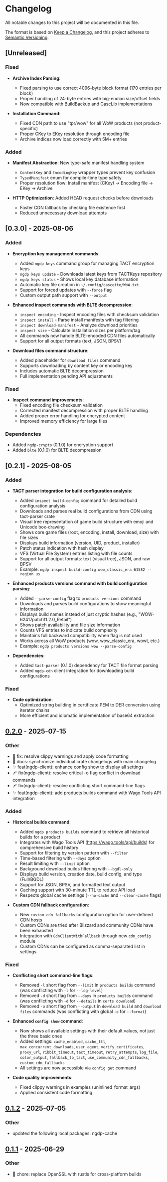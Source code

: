# Changelog

All notable changes to this project will be documented in this file.

The format is based on [Keep a Changelog](https://keepachangelog.com/en/1.0.0/),
and this project adheres to [Semantic Versioning](https://semver.org/spec/v2.0.0.html).

## [Unreleased]

### Fixed

- **Archive Index Parsing**: 
  - Fixed parsing to use correct 4096-byte block format (170 entries per block)
  - Proper handling of 24-byte entries with big-endian size/offset fields
  - Now compatible with BuildBackup and CascLib implementations

- **Installation Command**:
  - Fixed CDN path to use "tpr/wow" for all WoW products (not product-specific)
  - Proper CKey to EKey resolution through encoding file
  - Archive indices now load correctly with 5M+ entries

### Added

- **Manifest Abstraction**: New type-safe manifest handling system
  - `ContentKey` and `EncodingKey` wrapper types prevent key confusion
  - `TypedManifest` enum for compile-time type safety
  - Proper resolution flow: Install manifest (CKey) → Encoding file → EKey → Archive

- **HTTP Optimization**: Added HEAD request checks before downloads
  - Faster CDN fallback by checking file existence first
  - Reduced unnecessary download attempts

## [0.3.0] - 2025-08-06

### Added

- **Encryption key management commands**:
  - Added `ngdp keys` command group for managing TACT encryption keys
  - `ngdp keys update` - Downloads latest keys from TACTKeys repository
  - `ngdp keys status` - Shows local key database information
  - Automatic key file creation in `~/.config/cascette/WoW.txt`
  - Support for forced updates with `--force` flag
  - Custom output path support with `--output`

- **Enhanced inspect commands with BLTE decompression**:
  - `inspect encoding` - Inspect encoding files with checksum validation
  - `inspect install` - Parse install manifests with tag filtering
  - `inspect download-manifest` - Analyze download priorities
  - `inspect size` - Calculate installation sizes per platform/tag
  - All commands now handle BLTE-encoded CDN files automatically
  - Support for all output formats (text, JSON, BPSV)

- **Download files command structure**:
  - Added placeholder for `download files` command
  - Supports downloading by content key or encoding key
  - Includes automatic BLTE decompression
  - Full implementation pending API adjustments

### Fixed

- **Inspect command improvements**:
  - Fixed encoding file checksum validation
  - Corrected manifest decompression with proper BLTE handling
  - Added proper error handling for encrypted content
  - Improved memory efficiency for large files

### Dependencies

- Added `ngdp-crypto` (0.1.0) for encryption support
- Added `blte` (0.1.0) for BLTE decompression

## [0.2.1] - 2025-08-05

### Added

- **TACT parser integration for build configuration analysis**:
  - Added `inspect build-config` command for detailed build configuration analysis
  - Downloads and parses real build configurations from CDN using tact-parser crate
  - Visual tree representation of game build structure with emoji and Unicode box-drawing
  - Shows core game files (root, encoding, install, download, size) with file sizes
  - Displays build information (version, UID, product, installer)
  - Patch status indication with hash display
  - VFS (Virtual File System) entries listing with file counts
  - Support for all output formats: text (visual tree), JSON, and raw BPSV
  - Example: `ngdp inspect build-config wow_classic_era 61582 --region us`

- **Enhanced products versions command with build configuration parsing**:
  - Added `--parse-config` flag to `products versions` command
  - Downloads and parses build configurations to show meaningful information
  - Displays build names instead of just cryptic hashes (e.g., "WOW-62417patch11.2.0_Retail")
  - Shows patch availability and file size information
  - Counts VFS entries to indicate build complexity
  - Maintains full backward compatibility when flag is not used
  - Works across all WoW products (wow, wow_classic_era, wowt, etc.)
  - Example: `ngdp products versions wow --parse-config`

- **Dependencies**:
  - Added `tact-parser` (0.1.0) dependency for TACT file format parsing
  - Added `ngdp-cdn` client integration for downloading build configurations

### Fixed

- **Code optimization**:
  - Optimized string building in certificate PEM to DER conversion using iterator chains
  - More efficient and idiomatic implementation of base64 extraction

## [0.2.0](https://github.com/wowemulation-dev/cascette-rs/compare/ngdp-client-v0.1.2...ngdp-client-v0.2.0) - 2025-07-15

### Other

- 🔧 fix: resolve clippy warnings and apply code formatting
- 📝 docs: synchronize individual crate changelogs with main changelog
- ✨ feat(ngdp-client): enhance config show to display all settings
- 🩹 fix(ngdp-client): resolve critical -o flag conflict in download commands
- 🩹 fix(ngdp-client): resolve conflicting short command-line flags
- ✨ feat(ngdp-client): add products builds command with Wago Tools API integration

### Added

- **Historical builds command**:
  - Added `ngdp products builds` command to retrieve all historical builds for a product
  - Integrates with Wago Tools API (<https://wago.tools/api/builds>) for comprehensive build history
  - Support for filtering by version pattern with `--filter`
  - Time-based filtering with `--days` option
  - Result limiting with `--limit` option
  - Background download builds filtering with `--bgdl-only`
  - Displays build version, creation date, build config, and type (Full/BGDL)
  - Support for JSON, BPSV, and formatted text output
  - Caching support with 30-minute TTL to reduce API load
  - Respects global cache settings (`--no-cache` and `--clear-cache` flags)

- **Custom CDN fallback configuration**:
  - New `custom_cdn_fallbacks` configuration option for user-defined CDN hosts
  - Custom CDNs are tried after Blizzard and community CDNs have been exhausted
  - Integration with `CdnClientWithFallback` through new `cdn_config` module
  - Custom CDNs can be configured as comma-separated list in settings

### Fixed

- **Conflicting short command-line flags**:
  - Removed `-l` short flag from `--limit` in `products builds` command (was conflicting with `-l` for `--log-level`)
  - Removed `-d` short flag from `--days` in `products builds` command (was conflicting with `-d` for `--details` in `certs download`)
  - Removed `-o` short flag from `--output` in `download build` and `download files` commands (was conflicting with global `-o` for `--format`)

- **Enhanced `config show` command**:
  - Now shows all available settings with their default values, not just the three basic ones
  - Added settings: `cache_enabled`, `cache_ttl`, `max_concurrent_downloads`, `user_agent`, `verify_certificates`, `proxy_url`, `ribbit_timeout`, `tact_timeout`, `retry_attempts`, `log_file`, `color_output`, `fallback_to_tact`, `use_community_cdn_fallbacks`, `custom_cdn_fallbacks`
  - All settings are now accessible via `config get` command

- **Code quality improvements**:
  - Fixed clippy warnings in examples (uninlined_format_args)
  - Applied consistent code formatting

## [0.1.2](https://github.com/wowemulation-dev/cascette-rs/compare/ngdp-client-v0.1.1...ngdp-client-v0.1.2) - 2025-07-05

### Other

- updated the following local packages: ngdp-cache

## [0.1.1](https://github.com/wowemulation-dev/cascette-rs/compare/ngdp-client-v0.1.0...ngdp-client-v0.1.1) - 2025-06-29

### Other

- 🔧 chore: replace OpenSSL with rustls for cross-platform builds
